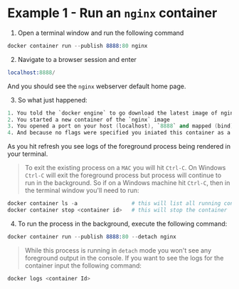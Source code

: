 # Example 1 - Run an `nginx` container

1. Open a terminal window and run the following command

```s
docker container run --publish 8888:80 nginx
```

2. Navigate to a browser session and enter 
```s
localhost:8888/
```
And you should see the `nginx` webserver default home page.

3. So what just happened: 
```s
1. You told the `docker engine` to go download the latest image of nginx from DockerHub
2. You started a new container of the `nginx` image
3. You opened a port on your host (localhost), `8888` and mapped (bind) to port `80` on your container.
4. And because no flags were specified you iniated this container as a `foreground` process
```
As you hit refresh you see logs of the foreground process being rendered in your terminal. 

> To exit the existing process on a `MAC` you will hit `Ctrl-C`. On Windows `Ctrl-C` will exit the foreground process but process will continue to run in the background. So if on a Windows machine hit `Ctrl-C`, then in the terminal window you'll need to run:
```s
docker container ls -a                 # this will list all running containers, look for the Container Id of the nginx container, copy this id
docker container stop <container id>   # this will stop the container
```

4. To run the process in the background, execute the following command: 

```s 
docker container run --publish 8888:80 --detach nginx
```

> While this process is running in `detach` mode you won't see any foreground output in the console. If you want to see the logs for the container input the following command: 
```s
docker logs <container Id>
```